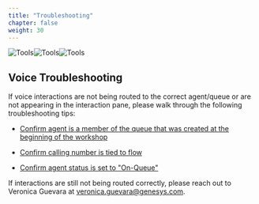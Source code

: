 ```yaml
---
title: "Troubleshooting"
chapter: false
weight: 30
---
```



![Tools](/images/tools1.jpg)![Tools](/images/tools2.jpg)![Tools](/images/tools3.jpg)


## Voice Troubleshooting
 If voice interactions are not being routed to the correct agent/queue or are not appearing in the interaction pane, please walk through the following troubleshooting tips:

* [Confirm agent is a member of the queue that was created at the beginning of the workshop](https://genesys-samples.github.io/gride-demo/020-settinguptheinteractions/10_first.html#queues)

* [Confirm calling number is tied to flow](https://genesys-samples.github.io/gride-demo/020-settinguptheinteractions/10_first.html#follow-along)

* [Confirm agent status is set to "On-Queue"](https://genesys-samples.github.io/gride-demo/030-testinteractions/10_first.html#test-an-incoming-voice-interaction)

 If interactions are still not being routed correctly, please reach out to Veronica Guevara at veronica.guevara@genesys.com.

